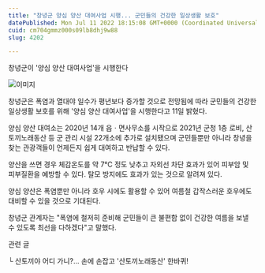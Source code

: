 ```yaml
---
title: "창녕군 양심 양산 대여사업 시행... 군민들의 건강한 일상생활 보호"
datePublished: Mon Jul 11 2022 18:15:08 GMT+0000 (Coordinated Universal Time)
cuid: cm704gmmz000s09lb8dhj9w88
slug: 4202

---
```



창녕군이 '양심 양산 대여사업'을 시행한다

![이미지](https://cdn.hashnode.com/res/hashnode/image/upload/v1739256578293/5b8f54e3-a8dd-4966-9880-cdad259ed537.jpeg)

창녕군은 폭염과 열대야 일수가 평년보다 증가할 것으로 전망됨에 따라 군민들의 건강한 일상생활 보호를 위해 '양심 양산 대여사업'을 시행한다고 11일 밝혔다.

양심 양산 대여소는 2020년 14개 읍ㆍ면사무소를 시작으로 2021년 군청 1층 로비, 산토끼노래동산 등 군 관리 시설 22개소에 추가로 설치됐으며 군민들뿐만 아니라 창녕을 찾는 관광객들이 언제든지 쉽게 대여하고 반납할 수 있다.

양산을 쓰면 경우 체감온도를 약 7℃ 정도 낮추고 자외선 차단 효과가 있어 피부암 및 피부질환을 예방할 수 있다. 탈모 방지에도 효과가 있는 것으로 알려져 있다.

양심 양산은 폭염뿐만 아니라 호우 시에도 활용할 수 있어 여름철 갑작스러운 호우에도 대비할 수 있을 것으로 기대된다.

창녕군 관계자는 "폭염에 철저히 준비해 군민들이 큰 불편함 없이 건강한 여름을 보낼 수 있도록 최선을 다하겠다"고 말했다.

관련 글

└ 산토끼야 어디 가니?... 손에 손잡고 '산토끼노래동산' 한바퀴!